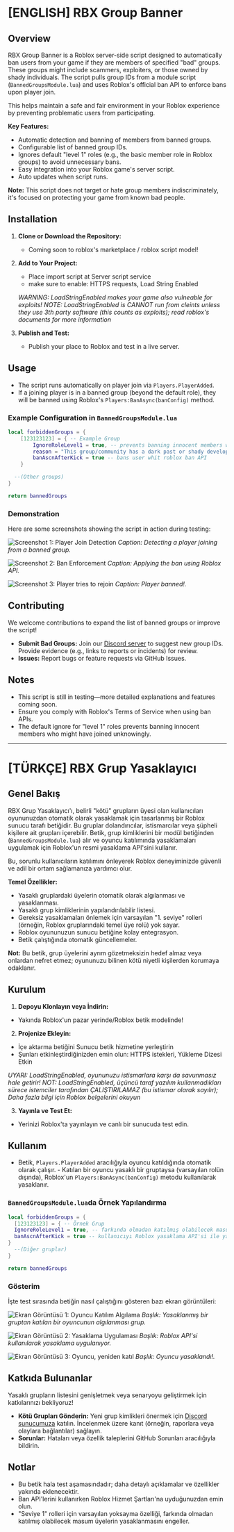 # [ENGLISH] RBX Group Banner

## Overview

RBX Group Banner is a Roblox server-side script designed to automatically ban users from your game if they are members of specified "bad" groups. These groups might include scammers, exploiters, or those owned by shady individuals. The script pulls group IDs from a module script (`BannedGroupsModule.lua`) and uses Roblox's official ban API to enforce bans upon player join.

This helps maintain a safe and fair environment in your Roblox experience by preventing problematic users from participating.

**Key Features:**
- Automatic detection and banning of members from banned groups.
- Configurable list of banned group IDs.
- Ignores default "level 1" roles (e.g., the basic member role in Roblox groups) to avoid unnecessary bans.
- Easy integration into your Roblox game's server script.
- Auto updates when script runs.

**Note:** This script does not target or hate group members indiscriminately, it's focused on protecting your game from known bad people.

## Installation

1. **Clone or Download the Repository:**
   - Coming soon to roblox's marketplace / roblox script model!

2. **Add to Your Project:**
   - Place import script at Server script service
   - make sure to enable: HTTPS requests, Load String Enabled

   *WARNING: LoadStringEnabled makes your game also vulneable for exploits!
		NOTE: LoadStringEnabled is CANNOT run from cleints unless they use 3th party software (this counts as exploits); 
		read roblox's documents for more information*

3. **Publish and Test:**
   - Publish your place to Roblox and test in a live server.

## Usage

- The script runs automatically on player join via `Players.PlayerAdded`.
- If a joining player is in a banned group (beyond the default role), they will be banned using Roblox's `Players:BanAsync(banConfig)` method.

### Example Configuration in `BannedGroupsModule.lua`

```lua
local forbiddenGroups = {
	[123123123] = { -- Example Group
		IgnoreRoleLevel1 = true, -- prevents banning innocent members who might have joined unknowingly.
		reason = "This group/community has a dark past or shady developers.",
		banAscnAfterKick = true -- bans user whit roblox ban API
	}

  --(Other groups)
}

return bannedGroups
```

### Demonstration

Here are some screenshots showing the script in action during testing:

![Screenshot 1: Player Join Detection](https://github.com/moonypaws/RBX-group-banner/blob/496154042c98e808487d97dfb72d6fc045ca0753/Ekran%20g%C3%B6r%C3%BCnt%C3%BCs%C3%BC%202025-10-16%20233349.png)
*Caption: Detecting a player joining from a banned group.*

![Screenshot 2: Ban Enforcement](https://github.com/moonypaws/RBX-group-banner/blob/496154042c98e808487d97dfb72d6fc045ca0753/Ekran%20g%C3%B6r%C3%BCnt%C3%BCs%C3%BC%202025-10-16%20233503.png)
*Caption: Applying the ban using Roblox API.*

![Screenshot 3: Player tries to rejoin](https://github.com/moonypaws/RBX-group-banner/blob/496154042c98e808487d97dfb72d6fc045ca0753/Ekran%20g%C3%B6r%C3%BCnt%C3%BCs%C3%BC%202025-10-16%20233534.png)
*Caption: Player banned!.*

## Contributing

We welcome contributions to expand the list of banned groups or improve the script!

- **Submit Bad Groups:** Join our [Discord server](https://www.discord.gg/6TJJwcqXkg) to suggest new group IDs. Provide evidence (e.g., links to reports or incidents) for review.
- **Issues:** Report bugs or feature requests via GitHub Issues.

## Notes

- This script is still in testing—more detailed explanations and features coming soon.
- Ensure you comply with Roblox's Terms of Service when using ban APIs.
- The default ignore for "level 1" roles prevents banning innocent members who might have joined unknowingly.

------------------------------------------------------------------------------------------------------------------------------------------------------------

# [TÜRKÇE] RBX Grup Yasaklayıcı

## Genel Bakış

RBX Grup Yasaklayıcı'ı, belirli "kötü" grupların üyesi olan kullanıcıları oyununuzdan otomatik olarak yasaklamak için tasarlanmış bir Roblox sunucu tarafı betiğidir. Bu gruplar dolandırıcılar, istismarcılar veya şüpheli kişilere ait grupları içerebilir. Betik, grup kimliklerini bir modül betiğinden (`BannedGroupsModule.lua`) alır ve oyuncu katılımında yasaklamaları uygulamak için Roblox'un resmi yasaklama API'sini kullanır.

Bu, sorunlu kullanıcıların katılımını önleyerek Roblox deneyiminizde güvenli ve adil bir ortam sağlamanıza yardımcı olur.

**Temel Özellikler:**
- Yasaklı gruplardaki üyelerin otomatik olarak algılanması ve yasaklanması.
- Yasaklı grup kimliklerinin yapılandırılabilir listesi.
- Gereksiz yasaklamaları önlemek için varsayılan "1. seviye" rolleri (örneğin, Roblox gruplarındaki temel üye rolü) yok sayar.
- Roblox oyununuzun sunucu betiğine kolay entegrasyon.
- Betik çalıştığında otomatik güncellemeler.

**Not:** Bu betik, grup üyelerini ayrım gözetmeksizin hedef almaz veya onlardan nefret etmez; oyununuzu bilinen kötü niyetli kişilerden korumaya odaklanır.

## Kurulum

1. **Depoyu Klonlayın veya İndirin:**
- Yakında Roblox'un pazar yerinde/Roblox betik modelinde!

2. **Projenize Ekleyin:**
- İçe aktarma betiğini Sunucu betik hizmetine yerleştirin
- Şunları etkinleştirdiğinizden emin olun: HTTPS istekleri, Yükleme Dizesi Etkin

*UYARI: LoadStringEnabled, oyununuzu istismarlara karşı da savunmasız hale getirir!
NOT: LoadStringEnabled, üçüncü taraf yazılım kullanmadıkları sürece istemciler tarafından ÇALIŞTIRILAMAZ (bu istismar olarak sayılır);
Daha fazla bilgi için Roblox belgelerini okuyun*

3. **Yayınla ve Test Et:**
- Yerinizi Roblox'ta yayınlayın ve canlı bir sunucuda test edin.

## Kullanım

- Betik, `Players.PlayerAdded` aracılığıyla oyuncu katıldığında otomatik olarak çalışır. - Katılan bir oyuncu yasaklı bir gruptaysa (varsayılan rolün dışında), Roblox'un `Players:BanAsync(banConfig)` metodu kullanılarak yasaklanır.

### `BannedGroupsModule.lua`da Örnek Yapılandırma

```lua
local forbiddenGroups = {
  [123123123] = { -- Örnek Grup
  IgnoreRoleLevel1 = true, -- farkında olmadan katılmış olabilecek masum üyelerin yasaklanmasını önler. reason = "Bu grup/topluluğun karanlık bir geçmişi veya şüpheli geliştiricileri var.",
  banAscnAfterKick = true -- kullanıcıyı Roblox yasaklama API'si ile yasaklar
}
  --(Diğer gruplar)
}

return bannedGroups
```

### Gösterim

İşte test sırasında betiğin nasıl çalıştığını gösteren bazı ekran görüntüleri:

![Ekran Görüntüsü 1: Oyuncu Katılım Algılama](https://github.com/moonypaws/RBX-group-banner/blob/496154042c98e808487d97dfb72d6fc045ca0753/Ekran%20g%C3%B6r%C3%BCnt%C3%BCs%C3%BC%202025-10-16%20233349.png)
*Başlık: Yasaklanmış bir gruptan katılan bir oyuncunun algılanması grup.*

![Ekran Görüntüsü 2: Yasaklama Uygulaması](https://github.com/moonypaws/RBX-group-banner/blob/496154042c98e808487d97dfb72d6fc045ca0753/Ekran%20g%C3%B6r%C3%BCnt%C3%BCs%C3%BC%202025-10-16%20233503.png)
*Başlık: Roblox API'si kullanılarak yasaklama uygulanıyor.*

![Ekran Görüntüsü 3: Oyuncu, yeniden katıl](https://github.com/moonypaws/RBX-group-banner/blob/496154042c98e808487d97dfb72d6fc045ca0753/Ekran%20g%C3%B6r%C3%BCnt%C3%BCs%C3%BC%202025-10-16%20233534.png)
*Başlık: Oyuncu yasaklandı!.*

## Katkıda Bulunanlar

Yasaklı grupların listesini genişletmek veya senaryoyu geliştirmek için katkılarınızı bekliyoruz!

- **Kötü Grupları Gönderin:** Yeni grup kimlikleri önermek için [Discord sunucumuza](https://www.discord.gg/6TJJwcqXkg) katılın. İncelenmek üzere kanıt (örneğin, raporlara veya olaylara bağlantılar) sağlayın.
- **Sorunlar:** Hataları veya özellik taleplerini GitHub Sorunları aracılığıyla bildirin.

## Notlar

- Bu betik hala test aşamasındadır; daha detaylı açıklamalar ve özellikler yakında eklenecektir.
- Ban API'lerini kullanırken Roblox Hizmet Şartları'na uyduğunuzdan emin olun.
- "Seviye 1" rolleri için varsayılan yoksayma özelliği, farkında olmadan katılmış olabilecek masum üyelerin yasaklanmasını engeller.
